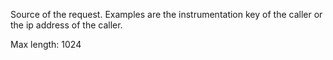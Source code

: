 Source of the request. Examples are the instrumentation key of the caller or the ip address of the caller.

Max length: 1024